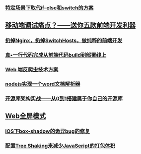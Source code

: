 ### [特定场景下取代if-else和switch的方案](https://juejin.im/post/5b4b73e7f265da0f96287f0a)
## [移动端调试痛点？——送你五款前端开发利器](https://juejin.im/post/5b72e1f66fb9a009d018fb94)
### [扔掉Nginx，扔掉SwitchHosts，做纯粹的前端开发](https://coderge.com/articles/201808/pure-frontend-developer.html)
### [真▪一行代码完成从前端代码build到部署线上](https://juejin.im/post/5b6ab179f265da0f900e3f2b)
### [Web 端反爬虫技术方案](https://juejin.im/post/5b6d579cf265da0f6e51a7e0)
### [nodejs实现一个word文档解析器](https://juejin.im/post/5b713f0de51d456679159c6f)
### [开源库架构实战——从0到1搭建属于你自己的开源库](https://juejin.im/post/5b729909e51d45662434aef0#heading-7)
## [Web全屏模式](https://juejin.im/post/5b73d5d651882560ff5c15a4)
### [IOS下box-shadow的诡异bug的修复](https://juejin.im/post/5b739d97f265da28065fb1bc)
### [配置Tree Shaking来减少JavaScript的打包体积](https://juejin.im/post/5b7381c0f265da27dd66c6fd)

